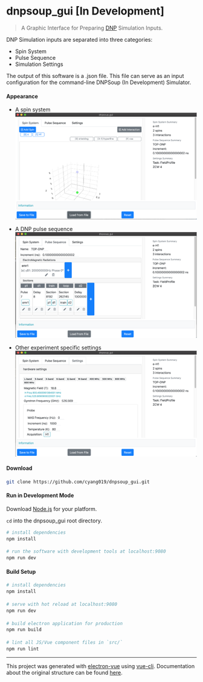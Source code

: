 # dnpsoup_gui [In Development]

> A Graphic Interface for Preparing [DNP](https://en.wikipedia.org/wiki/Dynamic_nuclear_polarization) Simulation Inputs.

DNP Simulation inputs are separated into three categories:
  - Spin System
  - Pulse Sequence
  - Simulation Settings

The output of this software is a .json file. This file can serve as an input configuration for the command-line DNPSoup (In Development) Simulator.

#### Appearance

- A spin system
![Page1](resources/images/dnpsoup_page1.png)

- A DNP pulse sequence
![Page2](resources/images/dnpsoup_page2.png)

- Other experiment specific settings
![Page3](resources/images/dnpsoup_page3.png)
  
#### Download

``` bash
git clone https://github.com/cyang019/dnpsoup_gui.git
```


#### Run in Development Mode

Download [Node.js](https://nodejs.org/en/download/) for your platform.

```cd``` into the dnpsoup_gui root directory.

``` bash
# install dependencies
npm install

# run the software with development tools at localhost:9080
npm run dev
```


#### Build Setup

``` bash
# install dependencies
npm install

# serve with hot reload at localhost:9080
npm run dev

# build electron application for production
npm run build

# lint all JS/Vue component files in `src/`
npm run lint

```

---

This project was generated with [electron-vue](https://github.com/SimulatedGREG/electron-vue) using [vue-cli](https://github.com/vuejs/vue-cli). Documentation about the original structure can be found [here](https://simulatedgreg.gitbooks.io/electron-vue/content/index.html).
